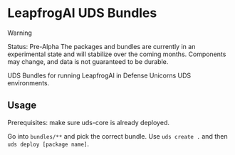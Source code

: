 # LeapfrogAI UDS Bundles

> [!WARNING]
> Status: Pre-Alpha
> The packages and bundles are currently in an experimental state and will stabilize over the coming months. Components may change, and data is not guaranteed to be durable.

UDS Bundles for running LeapfrogAI in Defense Unicorns UDS environments.

## Usage

Prerequisites: make sure uds-core is already deployed.

Go into `bundles/**` and pick the correct bundle. Use `uds create .` and then `uds deploy [package name]`.
